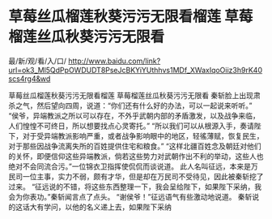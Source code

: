 # 草莓丝瓜榴莲秋葵污污无限看榴莲 草莓榴莲丝瓜秋葵污污无限看


最/新/观/看/入/口/ http://www.baidu.com/link?url=ok3_Ml5QdPpOWDUDT8PseJcBKYiYUthhvs1MDf_XWaxIqoOiiz3h9rK40scs4rg4&wd

草莓丝瓜榴莲秋葵污污无限看榴莲 草莓榴莲丝瓜秋葵污污无限看
 秦斩脸上出现肃杀之气，然后望向四周，说道：“你们还有什么好的办法，可以一起说来听听。”
    “侯爷，异端教派之所以可以存在，不外乎武朝内部的矛盾激发，以及战争来临，人们惶惶不可终日，所以想要找点心灵寄托。”
    “所以我们可以从根源入手，奏请陛下，对于受异端教派影响严重，或者战争影响眼中的地区，轻徭薄赋，恢复民生，对于那些因战争流离失所的百姓提供住宅和粮食。”
    “这样北疆百姓念及朝廷对他们的关怀，即便信仰这些异端教派，倘若这些势力对武朝作出不利的举动，这些人也绝对不会同流合污。”一位锦衣卫指挥使侃侃而谈说道。
    此人名叫征远，本来是万民司一位主事，实力不弱，颇有才华，但是却在万民司不受待见，因此被秦斩挖了过来。
    “征远说的不错，将这些东西整理一下，我会呈给陛下，如果陛下采纳，我会为你表功。”秦斩闻言点了点头。
    “谢侯爷！”征远语气有些激动地说道。
    秦斩说的这话大有学问，以他的名义递上去，如果陛下采纳
